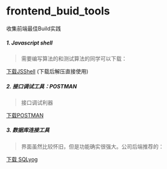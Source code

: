 # frontend_buid_tools
收集前端最佳Build实践

##### 1. Javascript shell

> 需要编写算法的和测试算法的同学可以下载：

[下载JSShell](https://archive.mozilla.org/pub/firefox/nightly/latest-mozilla-central/) (下载后解压直接使用)

##### 2. 接口调试工具：POSTMAN

> 接口调试利器

[下载POSTMAN](https://www.getpostman.com/)

##### 3. 数据库连接工具

> 界面虽然比较怀旧，但是功能确实很强大。公司后端推荐的：

[下载 SQLyog](https://sqlyog.en.softonic.com/)
